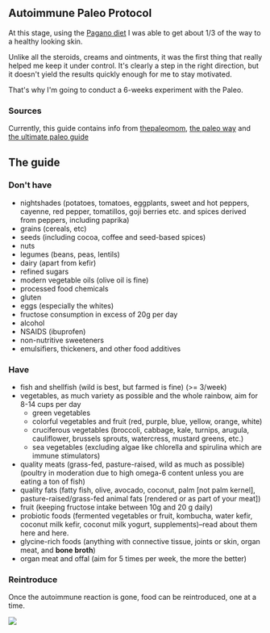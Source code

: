 ## Autoimmune Paleo Protocol

At this stage, using the [Pagano diet](README.md) I was able to get about 1/3 of the way to a healthy looking skin.

Unlike all the steroids, creams and ointments, it was the first thing that really helped me keep it under control.
It's clearly a step in the right direction, but it doesn't yield the results quickly enough for me to stay motivated.

That's why I'm going to conduct a 6-weeks experiment with the Paleo.

### Sources

Currently, this guide contains info from [thepaleomom](http://www.thepaleomom.com/the-autoimmune-protocol/), [the paleo way](https://thepaleoway.com/wp-content/uploads/2015/11/TPW_AIP-Food-List.pdf) and [the ultimate paleo guide](http://ultimatepaleoguide.com/autoimmune-protocol/)


## The guide

### Don't have

- nightshades (potatoes, tomatoes, eggplants, sweet and hot peppers, cayenne, red pepper, tomatillos, goji berries etc. and spices derived from peppers, including paprika)
- grains (cereals, etc)
- seeds (including cocoa, coffee and seed-based spices)
- nuts
- legumes (beans, peas, lentils)
- dairy (apart from kefir)
- refined sugars
- modern vegetable oils (olive oil is fine)
- processed food chemicals
- gluten
- eggs (especially the whites)
- fructose consumption in excess of 20g per day
- alcohol
- NSAIDS (ibuprofen)
- non-nutritive sweeteners
- emulsifiers, thickeners, and other food additives


### Have

- fish and shellfish (wild is best, but farmed is fine) (>= 3/week)
- vegetables, as much variety as possible and the whole rainbow, aim for 8-14 cups per day
  - green vegetables
  - colorful vegetables and fruit (red, purple, blue, yellow, orange, white)
  - cruciferous vegetables (broccoli, cabbage, kale, turnips, arugula, cauliflower, brussels sprouts, watercress, mustard greens, etc.)
  - sea vegetables (excluding algae like chlorella and spirulina which are immune stimulators)
- quality meats (grass-fed, pasture-raised, wild as much as possible) (poultry in moderation due to high omega-6 content unless you are eating a ton of fish)
- quality fats (fatty fish, olive, avocado, coconut, palm [not palm kernel], pasture-raised/grass-fed animal fats [rendered or as part of your meat])
- fruit (keeping fructose intake between 10g and 20 g daily)
- probiotic foods (fermented vegetables or fruit, kombucha, water kefir, coconut milk kefir, coconut milk yogurt, supplements)–read about them here and here.
- glycine-rich foods (anything with connective tissue, joints or skin, organ meat, and __bone broth__)
- organ meat and offal (aim for 5 times per week, the more the better)


### Reintroduce

Once the autoimmune reaction is gone, food can be reintroduced, one at a time.


![](http://paleoguide.wpengine.netdna-cdn.com/wp-content/uploads/2015/01/Paleo_AIP-1024x791.jpg)
